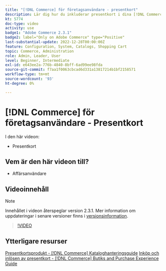 ```yaml
---
title: "[!DNL Commerce] för företagsanvändare - presentkort"
description: Lär dig hur du inkluderar presentkort i dina [!DNL Commerce] butik.
kt: 5774
doc-type: video
activity: use
badge1: "Adobe Commerce 2.3.1"
badge2: label="Only on Adobe Commerce" type="Positive"
last-substantial-update: 2022-12-28T00:00:00Z
feature: Configuration, System, Catalogs, Shopping Cart
topic: Commerce, Administration
role: Admin, Leader, User
level: Beginner, Intermediate
exl-id: e643ee2a-776b-4840-8bff-6ad99ee98fda
source-git-commit: f7aa1f0063cbcad6d331a13817214b1bf2158571
workflow-type: tm+mt
source-wordcount: '93'
ht-degree: 0%

---
```


# [!DNL Commerce] för företagsanvändare - Presentkort

I den här videon:

- Presentkort

## Vem är den här videon till?

- Affärsanvändare

## Videoinnehåll

>[!NOTE]
>
>Innehållet i videon återspeglar version 2.3.1. Mer information om uppdateringar i senare versioner finns i [versionsinformation](https://experienceleague.adobe.com/docs/commerce-operations/release/notes/overview.html).

>[!VIDEO](https://video.tv.adobe.com/v/35959?quality=12&learn=on)

## Ytterligare resurser

[Presentkortsprodukt - [!DNL Commerce] Kataloghanteringsguide](https://experienceleague.adobe.com/docs/commerce-admin/catalog/products/types/product-gift-card-create.html)
[Inköp och inlösen av presentkort - [!DNL Commerce] Butiks and Purchase Experience Guide](https://experienceleague.adobe.com/docs/commerce-admin/stores-sales/point-of-purchase/gift-cards/product-gift-card-workflow.html)

